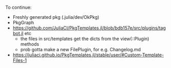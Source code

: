 
To continue:

- Freshly generated pkg (.julia/dev/OkPkg)
- PkgGraph
- https://github.com/JuliaCI/PkgTemplates.jl/blob/bdb157e/src/plugins/tagbot.jl etc
    - the files in src/templates get the dicts from the view(::Plugin) methods
    - prob gotta make a new FilePlugin, for e.g. Changelog.md
- https://juliaci.github.io/PkgTemplates.jl/stable/user/#Custom-Template-Files-1

